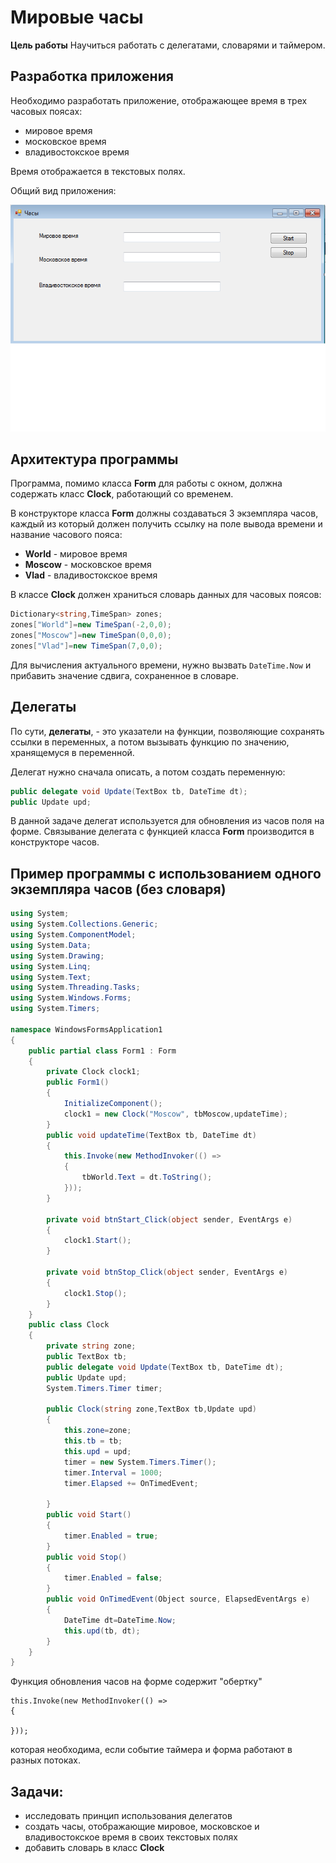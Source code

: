 # Мировые часы

**Цель работы** Научиться работать с делегатами, словарями и таймером.

## Разработка приложения

Необходимо разработать приложение, отображающее время в трех часовых поясах:

- мировое время
- московское время
- владивостокское время

Время отображается в текстовых полях. 

Общий вид приложения:


![](formmain.png)

## Архитектура программы

Программа, помимо класса **Form** для работы с окном, должна содержать класс **Clock**, работающий со временем.  

В конструкторе класса **Form** должны создаваться 3 экземпляра часов, каждый из который должен получить ссылку на поле вывода времени и название часового пояса:

- **World** - мировое время
- **Moscow** - московское время
- **Vlad** - владивостокское время


В классе **Clock** должен храниться словарь данных для часовых поясов:

```csharp
Dictionary<string,TimeSpan> zones;
zones["World"]=new TimeSpan(-2,0,0);
zones["Moscow"]=new TimeSpan(0,0,0);
zones["Vlad"]=new TimeSpan(7,0,0);
```

Для вычисления актуального времени, нужно вызвать `DateTime.Now` и прибавить значение сдвига, сохраненное в словаре.


## Делегаты

По сути, **делегаты**, - это указатели на функции, позволяющие сохранять ссылки в переменных, а потом вызывать функцию по значению, хранящемуся в переменной.

Делегат нужно сначала описать, а потом создать переменную:

```csharp
public delegate void Update(TextBox tb, DateTime dt);
public Update upd;
```

В данной задаче делегат используется для обновления из часов поля на форме. Связывание делегата с функцией класса **Form** производится в конструкторе часов.


## Пример программы с использованием одного экземпляра часов (без словаря)

```csharp
using System;
using System.Collections.Generic;
using System.ComponentModel;
using System.Data;
using System.Drawing;
using System.Linq;
using System.Text;
using System.Threading.Tasks;
using System.Windows.Forms;
using System.Timers;

namespace WindowsFormsApplication1
{
    public partial class Form1 : Form
    {
        private Clock clock1;
        public Form1()
        {
            InitializeComponent();
            clock1 = new Clock("Moscow", tbMoscow,updateTime);
        }
        public void updateTime(TextBox tb, DateTime dt)
        {
            this.Invoke(new MethodInvoker(() =>
            {
                tbWorld.Text = dt.ToString();
            }));
        }

        private void btnStart_Click(object sender, EventArgs e)
        {
            clock1.Start();
        }

        private void btnStop_Click(object sender, EventArgs e)
        {
            clock1.Stop();
        }
    }
    public class Clock
    {
        private string zone;
        public TextBox tb;
        public delegate void Update(TextBox tb, DateTime dt);
        public Update upd;
        System.Timers.Timer timer;

        public Clock(string zone,TextBox tb,Update upd)
        {
            this.zone=zone;
            this.tb = tb;
            this.upd = upd;
            timer = new System.Timers.Timer();
            timer.Interval = 1000;
            timer.Elapsed += OnTimedEvent;
            
        }
        public void Start()
        {
            timer.Enabled = true;
        }
        public void Stop()
        {
            timer.Enabled = false;
        }
        public void OnTimedEvent(Object source, ElapsedEventArgs e)
        {
            DateTime dt=DateTime.Now;
            this.upd(tb, dt);
        }
    }
}
```

Функция обновления часов на форме содержит "обертку"

```
this.Invoke(new MethodInvoker(() =>
{
   
}));
```

которая необходима, если событие таймера и форма работают в разных потоках. 


## Задачи:

- исследовать принцип использования делегатов
- создать часы, отображающие мировое, московское и владивостокское время в своих текстовых полях
- добавить словарь в класс **Clock**


